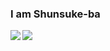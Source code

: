 ### I am Shunsuke-ba
<img align="left" src="https://github-readme-stats.vercel.app/api?username=Shunsuke-ba&show_icons=true">
<img align="center" src="https://github-readme-stats.anuraghazra1.vercel.app/api/top-langs/?username=Shunsuke-ba">

